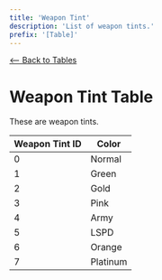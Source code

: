 ```yaml
---
title: 'Weapon Tint'
description: 'List of weapon tints.'
prefix: '[Table]'
---
```


[<-- Back to Tables](./index.md)

# Weapon Tint Table

These are weapon tints.

| Weapon Tint ID | Color    |
| -------------- | -------- |
| 0              | Normal   |
| 1              | Green    |
| 2              | Gold     |
| 3              | Pink     |
| 4              | Army     |
| 5              | LSPD     |
| 6              | Orange   |
| 7              | Platinum |
